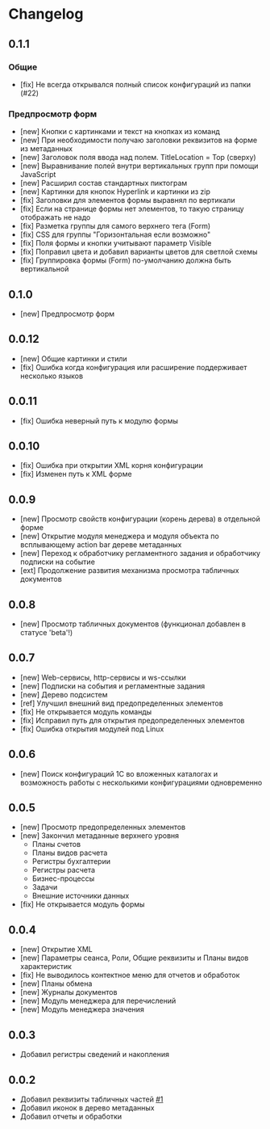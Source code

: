 # Changelog

## 0.1.1
### Общие
* [fix] Не всегда открывался полный список конфигураций из папки (#22)
### Предпросмотр форм
* [new] Кнопки с картинками и текст на кнопках из команд
* [new] При необходимости получаю заголовки реквизитов на форме из метаданных
* [new] Заголовок поля ввода над полем. TitleLocation = Top (сверху)
* [new] Выравнивание полей внутри вертикальных групп при помощи JavaScript
* [new] Расширил состав стандартных пиктограм
* [new] Картинки для кнопок Hyperlink и картинки из zip
* [fix] Заголовки для элементов формы выравнял по вертикали
* [fix] Если на странице формы нет элементов, то такую страницу отображать не надо
* [fix] Разметка группы для самого верхнего тега (Form)
* [fix] CSS для группы "Горизонтальная если возможно"
* [fix] Поля формы и кнопки учитывают параметр Visible
* [fix] Поправил цвета и добавил варианты цветов для светлой схемы
* [fix] Группировка формы (Form) по-умолчанию должна быть вертикальной

## 0.1.0
* [new] Предпросмотр форм

## 0.0.12
* [new] Общие картинки и стили
* [fix] Ошибка когда конфигурация или расширение поддерживает несколько языков

## 0.0.11

* [fix] Ошибка неверный путь к модулю формы

## 0.0.10

* [fix] Ошибка при открытии XML корня конфигурации
* [fix] Изменен путь к XML форме

## 0.0.9

* [new] Просмотр свойств конфигурации (корень дерева) в отдельной форме
* [new] Открытие модуля менеджера и модуля объекта по всплывающему action bar дереве метаданных
* [new] Переход к обработчику регламентного задания и обработчику подписки на событие
* [ext] Продолжение развития механизма просмотра табличных документов

## 0.0.8

* [new] Просмотр табличных документов (функционал добавлен в статусе 'beta'!)

## 0.0.7

* [new] Web-сервисы, http-сервисы и ws-ссылки
* [new] Подписки на события и регламентные задания
* [new] Дерево подсистем
* [ref] Улучшил внешний вид предопределенных элементов
* [fix] Не открывается модуль команды
* [fix] Исправил путь для открытия предопределенных элементов
* [fix] Ошибка открытия модулей под Linux

## 0.0.6

* [new] Поиск конфигураций 1С во вложенных каталогах и возможность работы с несколькими конфигурациями одновременно

## 0.0.5

* [new] Просмотр предопределенных элементов
* [new] Закончил метаданные верхнего уровня
  * Планы счетов
  * Планы видов расчета
  * Регистры бухгалтерии
  * Регистры расчета
  * Бизнес-процессы
  * Задачи
  * Внешние источники данных
* [fix] Не открывается модуль формы

## 0.0.4

* [new] Открытие XML
* [new] Параметры сеанса, Роли, Общие реквизиты и Планы видов характеристик
* [fix] Не выводилось контектное меню для отчетов и обработок
* [new] Планы обмена
* [new] Журналы документов
* [new] Модуль менеджера для перечислений
* [new] Модуль менеджера значения

## 0.0.3

* Добавил регистры сведений и накопления

## 0.0.2

* Добавил реквизиты табличных частей [#1](https://github.com/zerobig/vscode-1c-metadata-viewer/pull/1)
* Добавил иконок в дерево метаданных
* Добавил отчеты и обработки
